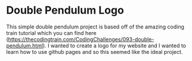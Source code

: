 # Double Pendulum Logo

This simple double pendulum project is based off of the amazing coding train tutorial which you can find here (https://thecodingtrain.com/CodingChallenges/093-double-pendulum.html). I wanted to create a logo for my website and I wanted to learn how to use github pages and so this seemed like the ideal project.
